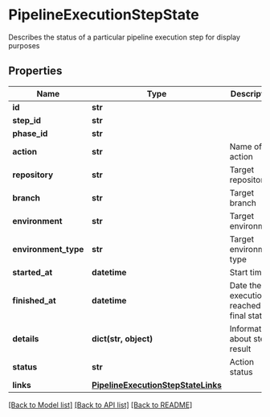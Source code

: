 # PipelineExecutionStepState

Describes the status of a particular pipeline execution step for display purposes
## Properties
Name | Type | Description | Notes
------------ | ------------- | ------------- | -------------
**id** | **str** |  | [optional] 
**step_id** | **str** |  | [optional] 
**phase_id** | **str** |  | [optional] 
**action** | **str** | Name of the action | [optional] 
**repository** | **str** | Target repository | [optional] 
**branch** | **str** | Target branch | [optional] 
**environment** | **str** | Target environment | [optional] 
**environment_type** | **str** | Target environment type | [optional] 
**started_at** | **datetime** | Start time | [optional] 
**finished_at** | **datetime** | Date the execution reached a final state | [optional] 
**details** | **dict(str, object)** | Information about step result | [optional] 
**status** | **str** | Action status | [optional] 
**links** | [**PipelineExecutionStepStateLinks**](PipelineExecutionStepStateLinks.md) |  | [optional] 

[[Back to Model list]](../README.md#documentation-for-models) [[Back to API list]](../README.md#documentation-for-api-endpoints) [[Back to README]](../README.md)


